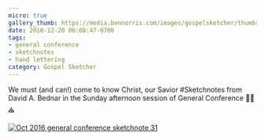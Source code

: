 ```yaml
---
micro: true
gallery_thumb: https://media.bennorris.com/images/gospelsketcher/thumbs/oct-16-5-bednar.jpg
date: 2016-12-20 06:08:47-0700
tags:
- general conference
- sketchnotes
- hand lettering
category: Gospel Sketcher
---
```


We must (and can!) come to know Christ, our Savior
#Sketchnotes from David A. Bednar in the Sunday afternoon session of General Conference ✍🏼⛪️

[![Oct 2016 general conference sketchnote 31](https://media.bennorris.com/images/gospelsketcher/general-conference/oct-2016/oct-16-5-bednar.jpg)](https://media.bennorris.com/images/gospelsketcher/general-conference/oct-2016/oct-16-5-bednar.jpg)